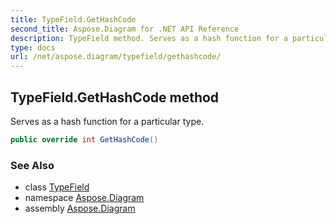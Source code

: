 ```yaml
---
title: TypeField.GetHashCode
second_title: Aspose.Diagram for .NET API Reference
description: TypeField method. Serves as a hash function for a particular type
type: docs
url: /net/aspose.diagram/typefield/gethashcode/
---
```

## TypeField.GetHashCode method

Serves as a hash function for a particular type.

```csharp
public override int GetHashCode()
```

### See Also

* class [TypeField](../)
* namespace [Aspose.Diagram](../../typefield/)
* assembly [Aspose.Diagram](../../../)


